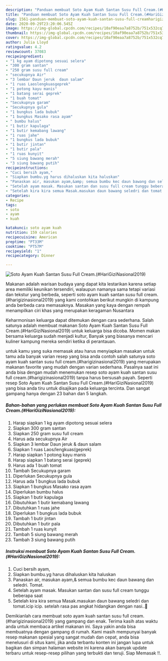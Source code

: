```yaml
---
description: "Panduan membuat Soto Ayam Kuah Santan Susu Full Cream.(#HariGiziNasional2019) Teruji"
title: "Panduan membuat Soto Ayam Kuah Santan Susu Full Cream.(#HariGiziNasional2019) Teruji"
slug: 1561-panduan-membuat-soto-ayam-kuah-santan-susu-full-creamharigizinasional2019-teruji
date: 2020-09-29T23:20:06.545Z
image: https://img-global.cpcdn.com/recipes/10af90eaa7a8752b/751x532cq70/soto-ayam-kuah-santan-susu-full-creamharigizinasional2019-foto-resep-utama.jpg
thumbnail: https://img-global.cpcdn.com/recipes/10af90eaa7a8752b/751x532cq70/soto-ayam-kuah-santan-susu-full-creamharigizinasional2019-foto-resep-utama.jpg
cover: https://img-global.cpcdn.com/recipes/10af90eaa7a8752b/751x532cq70/soto-ayam-kuah-santan-susu-full-creamharigizinasional2019-foto-resep-utama.jpg
author: Julia Lloyd
ratingvalue: 4.2
reviewcount: 37083
recipeingredient:
- "1 kg ayam dipotong sesuai selera"
- "300 gram santan"
- "250 gram susu full cream"
- "secukupnya Air"
- "3 lembar Daun jeruk  daun salam"
- "1 ruas Laoslengkuasgeprek"
- "1 potong kayu manis"
- "1 batang serai geprek"
- "1 buah tomat"
- "Secukupnya garam"
- "Secukupnya gula"
- "1 bungkus lada bubuk"
- "1 bungkus Masako rasa ayam"
- " bumbu halus"
- "1 butir kapulaga"
- "1 butir kemabang lawang"
- "1 ruas jahe"
- "1 bungkus lada bubuk"
- "1 butir jintan"
- "1 butir pala"
- "1 ruas kunyit"
- "5 siung bawang merah"
- "3 siung bawang putih"
recipeinstructions:
- "Cuci bersih ayam,"
- "Siapkan bumbu.yg harus dihaluskan kita haluskan"
- "Panaskan air, masukan ayam,&amp; semua bumbu kec daun bawang dan seledri. Tomat."
- "Setelah ayam masak. Masukan santan dan susu full cream tunggu beberapa saat"
- "Setelah kira kira semua Masak.masukan daun bawang seledri dan tomat.icip icip. setelah rasa pas angkat hidangkan dengan nasi..🤗"
categories:
- Recipe
tags:
- soto
- ayam
- kuah

katakunci: soto ayam kuah 
nutrition: 159 calories
recipecuisine: American
preptime: "PT33M"
cooktime: "PT57M"
recipeyield: "1"
recipecategory: Dinner

---
```



![Soto Ayam Kuah Santan Susu Full Cream.(#HariGiziNasional2019)](https://img-global.cpcdn.com/recipes/10af90eaa7a8752b/751x532cq70/soto-ayam-kuah-santan-susu-full-creamharigizinasional2019-foto-resep-utama.jpg)

Makanan adalah warisan budaya yang dapat kita lestarikan karena setiap area memiliki keunikan tersendiri, walaupun namanya sama tetapi variasi dan tekstur yang berbeda, seperti soto ayam kuah santan susu full cream.(#harigizinasional2019) yang kami contohkan berikut mungkin di kampung anda berbeda cara memasaknya. Masakan yang kaya dengan rempah menampilkan ciri khas yang merupakan keragaman Nusantara

Keharmonisan keluarga dapat ditemukan dengan cara sederhana. Salah satunya adalah membuat makanan Soto Ayam Kuah Santan Susu Full Cream.(#HariGiziNasional2019) untuk keluarga bisa dicoba. Momen makan bersama keluarga sudah menjadi kultur, Banyak yang biasanya mencari kuliner kampung mereka sendiri ketika di perantauan.



untuk kamu yang suka memasak atau harus menyiapkan masakan untuk tamu ada banyak varian resep yang bisa anda contoh salah satunya soto ayam kuah santan susu full cream.(#harigizinasional2019) yang merupakan makanan favorite yang mudah dengan varian sederhana. Pasalnya saat ini anda bisa dengan mudah menemukan resep soto ayam kuah santan susu full cream.(#harigizinasional2019) tanpa harus bersusah payah.
Seperti resep Soto Ayam Kuah Santan Susu Full Cream.(#HariGiziNasional2019) yang bisa anda tiru untuk disajikan pada keluarga tercinta. Dan sangat gampang hanya dengan 23 bahan dan 5 langkah.


<!--inarticleads1-->

##### Bahan-bahan yang perlukan membuat Soto Ayam Kuah Santan Susu Full Cream.(#HariGiziNasional2019):

1. Harap siapkan 1 kg ayam dipotong sesuai selera
1. Siapkan 300 gram santan
1. Siapkan 250 gram susu full cream
1. Harus ada secukupnya Air
1. Siapkan 3 lembar Daun jeruk &amp; daun salam
1. Siapkan 1 ruas Laos/lengkuas(geprek)
1. Harap siapkan 1 potong kayu manis
1. Harap siapkan 1 batang serai (geprek)
1. Harus ada 1 buah tomat
1. Tambah Secukupnya garam
1. Diperlukan Secukupnya gula
1. Harus ada 1 bungkus lada bubuk
1. Siapkan 1 bungkus Masako rasa ayam
1. Diperlukan  bumbu halus
1. Siapkan 1 butir kapulaga
1. Dibutuhkan 1 butir kemabang lawang
1. Dibutuhkan 1 ruas jahe
1. Diperlukan 1 bungkus lada bubuk
1. Tambah 1 butir jintan
1. Dibutuhkan 1 butir pala
1. Tambah 1 ruas kunyit
1. Tambah 5 siung bawang merah
1. Tambah 3 siung bawang putih




<!--inarticleads2-->

##### Instruksi membuat  Soto Ayam Kuah Santan Susu Full Cream.(#HariGiziNasional2019):

1. Cuci bersih ayam,
1. Siapkan bumbu.yg harus dihaluskan kita haluskan
1. Panaskan air, masukan ayam,&amp; semua bumbu kec daun bawang dan seledri. Tomat.
1. Setelah ayam masak. Masukan santan dan susu full cream tunggu beberapa saat
1. Setelah kira kira semua Masak.masukan daun bawang seledri dan tomat.icip icip. setelah rasa pas angkat hidangkan dengan nasi..🤗




Demikianlah cara membuat soto ayam kuah santan susu full cream.(#harigizinasional2019) yang gampang dan enak. Terima kasih atas waktu anda untuk membaca artikel makanan ini. Saya yakin anda bisa membuatnya dengan gampang di rumah. Kami masih mempunyai banyak resep makanan spesial yang sangat mudah dan cepat, anda bisa menelusuri di situs kami, jika anda terbantu konten ini jangan lupa untuk bagikan dan simpan halaman website ini karena akan banyak update terbaru untuk resep-resep pilihan yang terbukti dan teruji. Siap Memasak !!. 
